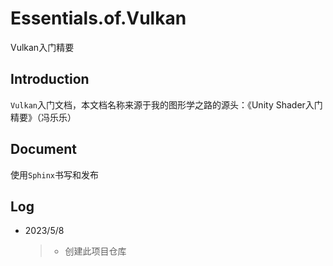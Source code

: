 # Essentials.of.Vulkan

Vulkan入门精要

## Introduction

`Vulkan`入门文档，本文档名称来源于我的图形学之路的源头：《Unity Shader入门精要》（冯乐乐）

## Document

使用`Sphinx`书写和发布

## Log

* 2023/5/8
    >
    >* 创建此项目仓库